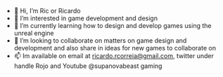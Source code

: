 - 👋 Hi, I’m Ric or Ricardo
- 👀 I’m interested in game development and design
- 🌱 I’m currently learning how to design and develop games using the unreal engine
- 💞️ I’m looking to collaborate on matters on game design and development and also share in ideas for new games to collaborate on
- 📫 Im available on email at ricardo.rcorreia@gmail.com, twitter under handle Rojo and Youtube @supanovabeast gaming

<!---
RicCorreia/RicCorreia is a ✨ special ✨ repository because its `README.md` (this file) appears on your GitHub profile.
You can click the Preview link to take a look at your changes.
--->
